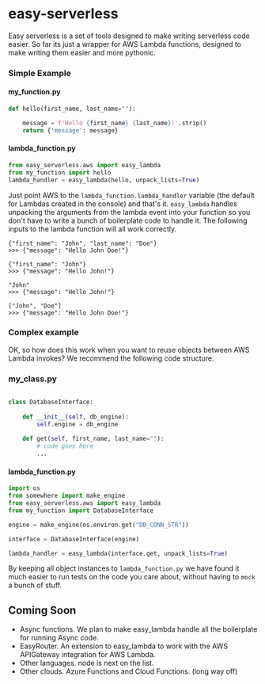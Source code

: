 # easy-serverless

Easy serverless is a set of tools designed to make writing serverless code easier. So far its just a wrapper for AWS 
Lambda functions, designed to make writing them easier and more pythonic.

### Simple Example
#### my_function.py
```python
def hello(first_name, last_name=""):

    message = f'Hello {first_name} {last_name}!'.strip()
    return {'message': message}
```

#### lambda_function.py
```python
from easy_serverless.aws import easy_lambda
from my_function import hello
lambda_handler = easy_lambda(hello, unpack_lists=True)
```

Just point AWS to the `lambda_function.lambda_handler` variable (the default for Lambdas created in the console) and that's it. 
`easy_lambda` handles unpacking the arguments from the lambda event into your function so you don't have to write 
a bunch of boilerplate code to handle it. The following inputs to the lambda function will all work correctly.

```
{"first_name": "John", "last_name": "Doe"}
>>> {"message": "Hello John Doe!"}

{"first_name": "John"}
>>> {"message": "Hello John!"}

"John"
>>> {"message": "Hello John!"}

["John", "Doe"]
>>> {"message": "Hello John Doe!"}
```

### Complex example

OK, so how does this work when you want to reuse objects between AWS Lambda invokes?
We recommend the following code structure.

### my_class.py
```python

class DatabaseInterface:
    
    def __init__(self, db_engine):
        self.engine = db_engine
    
    def get(self, first_name, last_name=""):
        # code goes here
        ...
```

#### lambda_function.py
```python
import os
from somewhere import make_engine
from easy_serverless.aws import easy_lambda
from my_function import DatabaseInterface

engine = make_engine(os.environ.get("DB_CONN_STR"))

interface = DatabaseInterface(engine)

lambda_handler = easy_lambda(interface.get, unpack_lists=True)
```
By keeping all object instances to `lambda_function.py` we have found it much easier to run tests on the code you care 
about, without having to `mock` a bunch of stuff.


## Coming Soon

* Async functions. We plan to make easy_lambda handle all the boilerplate for running Async code.
* EasyRouter. An extension to easy_lambda to work with the AWS APIGateway integration for AWS Lambda.
* Other languages. node is next on the list.
* Other clouds. Azure Functions and Cloud Functions. (long way off)



